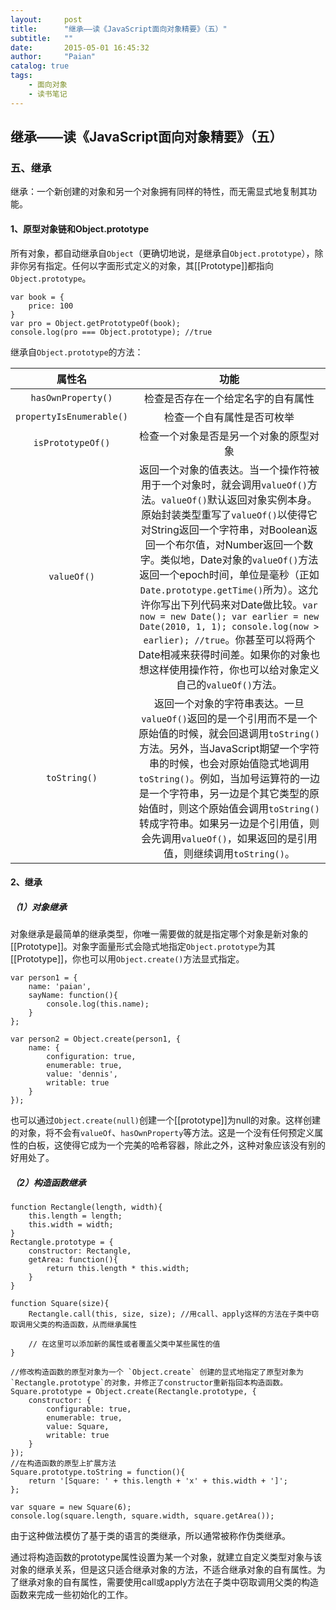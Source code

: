 ```yaml
---
layout:     post
title:      "继承——读《JavaScript面向对象精要》（五）"
subtitle:   ""
date:       2015-05-01 16:45:32
author:     "Paian"
catalog: true
tags:
    - 面向对象
    - 读书笔记
---
```


## 继承——读《JavaScript面向对象精要》（五）

### 五、继承

继承：一个新创建的对象和另一个对象拥有同样的特性，而无需显式地复制其功能。

#### 1、原型对象链和Object.prototype

所有对象，都自动继承自`Object`（更确切地说，是继承自`Object.prototype`），除非你另有指定。任何以字面形式定义的对象，其[[Prototype]]都指向`Object.prototype`。

```
var book = {
    price: 100
}
var pro = Object.getPrototypeOf(book);
console.log(pro === Object.prototype); //true
```

继承自`Object.prototype`的方法：

|属性名|功能|
|:--:|:--:|
|`hasOwnProperty()`|检查是否存在一个给定名字的自有属性|
|`propertyIsEnumerable()`|检查一个自有属性是否可枚举|
|`isPrototypeOf()`|检查一个对象是否是另一个对象的原型对象|
|`valueOf()`|返回一个对象的值表达。当一个操作符被用于一个对象时，就会调用`valueOf()`方法。`valueOf()`默认返回对象实例本身。原始封装类型重写了`valueOf()`以使得它对String返回一个字符串，对Boolean返回一个布尔值，对Number返回一个数字。类似地，Date对象的`valueOf()`方法返回一个epoch时间，单位是毫秒（正如`Date.prototype.getTime()`所为）。这允许你写出下列代码来对Date做比较。`var now = new Date(); var earlier = new Date(2010, 1, 1); console.log(now > earlier); //true`。你甚至可以将两个Date相减来获得时间差。如果你的对象也想这样使用操作符，你也可以给对象定义自己的`valueOf()`方法。|
|`toString()`|返回一个对象的字符串表达。一旦`valueOf()`返回的是一个引用而不是一个原始值的时候，就会回退调用`toString()`方法。另外，当JavaScript期望一个字符串的时候，也会对原始值隐式地调用`toString()`。例如，当加号运算符的一边是一个字符串，另一边是个其它类型的原始值时，则这个原始值会调用`toString()`转成字符串。如果另一边是个引用值，则会先调用`valueOf()`，如果返回的是引用值，则继续调用`toString()`。|

#### 2、继承

##### （1）对象继承

对象继承是最简单的继承类型，你唯一需要做的就是指定哪个对象是新对象的[[Prototype]]。对象字面量形式会隐式地指定`Object.prototype`为其[[Prototype]]，你也可以用`Object.create()`方法显式指定。

```
var person1 = {
    name: 'paian',
    sayName: function(){
        console.log(this.name);
    }
};

var person2 = Object.create(person1, {
    name: {
        configuration: true,
        enumerable: true,
        value: 'dennis',
        writable: true
    }
});
```

也可以通过`Object.create(null)`创建一个[[prototype]]为null的对象。这样创建的对象，将不会有`valueOf`、`hasOwnProperty`等方法。这是一个没有任何预定义属性的白板，这使得它成为一个完美的哈希容器，除此之外，这种对象应该没有别的好用处了。

##### （2）构造函数继承

```
function Rectangle(length, width){
    this.length = length;
    this.width = width;
}
Rectangle.prototype = {
    constructor: Rectangle,
    getArea: function(){
        return this.length * this.width; 
    }
}

function Square(size){
    Rectangle.call(this, size, size); //用call、apply这样的方法在子类中窃取调用父类的构造函数，从而继承属性

    // 在这里可以添加新的属性或者覆盖父类中某些属性的值
}

//修改构造函数的原型对象为一个 `Object.create` 创建的显式地指定了原型对象为`Rectangle.prototype`的对象，并修正了constructor重新指回本构造函数。
Square.prototype = Object.create(Rectangle.prototype, {
    constructor: {
        configurable: true,
        enumerable: true,
        value: Square,
        writable: true
    }
});
//在构造函数的原型上扩展方法
Square.prototype.toString = function(){
    return '[Square: ' + this.length + 'x' + this.width + ']';
};

var square = new Square(6);
console.log(square.length, square.width, square.getArea());
```

由于这种做法模仿了基于类的语言的类继承，所以通常被称作伪类继承。

通过将构造函数的prototype属性设置为某一个对象，就建立自定义类型对象与该对象的继承关系，但是这只适合继承对象的方法，不适合继承对象的自有属性。为了继承对象的自有属性，需要使用call或apply方法在子类中窃取调用父类的构造函数来完成一些初始化的工作。



